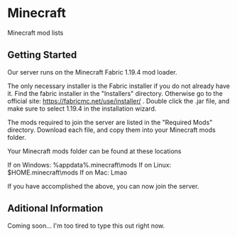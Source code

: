# Minecraft
Minecraft mod lists

Getting Started
--------------------------------------------------------------------------------------

Our server runs on the Minecraft Fabric 1.19.4 mod loader.

The only necessary installer is the Fabric installer if you do not already have it.
Find the fabric installer in the "Installers" directory.
Otherwise go to the official site: https://fabricmc.net/use/installer/ .
Double click the .jar file, and make sure to select 1.19.4 in the installation wizard.

The mods required to join the server are listed in the "Required Mods" directory.
Download each file, and copy them into your Minecraft mods folder.

Your Minecraft mods folder can be found at these locations

If on Windows: %appdata%\.minecraft\mods
If on Linux: $HOME\.minecraft\mods
If on Mac: Lmao

If you have accomplished the above, you can now join the server.

Aditional Information
---------------------------------------------------------------------------------------

Coming soon... I'm too tired to type this out right now.
